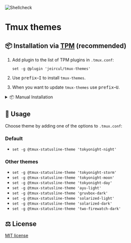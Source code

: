 ![Shellcheck](https://github.com/jeircul/tmux-themes/actions/workflows/shellcheck.yml/badge.svg)

# Tmux themes

## 📦 Installation via [TPM](https://github.com/tmux-plugins/tpm) (recommended)

1.  Add plugin to the list of TPM plugins in `.tmux.conf`:

    ``` tmux
    set -g @plugin 'jeircul/tmux-themes'
    ```
2.  Use <kbd>prefix</kbd>–<kbd>I</kbd> to install `tmux-themes`.
3.  When you want to update `tmux-themes` use <kbd>prefix</kbd>–<kbd>U</kbd>.

<details>
<summary>📦 Manual Installation</summary>

1. Clone the repo:

   ```sh
   git clone https://github.com/jeircul/tmux-themes ~/.config/tmux/plugins/
   ```
2. Add this line to the bottom of `.tmux.conf`:

   ```tmux
   run-shell ~/.config/tmux/plugins/tmux-themes/themes.tmux
   ```
3. Use <kbd>prefix</kbd>–<kbd>R</kbd> to Reload TMUX environment
</details>

## 🚀 Usage

Choose theme by adding one of the options to `.tmux.conf`:

### Default
- `set -g @tmux-statusline-theme 'tokyonight-night'`

### Other themes 
- `set -g @tmux-statusline-theme 'tokyonight-storm'`
- `set -g @tmux-statusline-theme 'tokyonight-moon'`
- `set -g @tmux-statusline-theme 'tokyonight-day'`
- `set -g @tmux-statusline-theme 'ayu-light'`
- `set -g @tmux-statusline-theme 'gruvbox-dark'`
- `set -g @tmux-statusline-theme 'solarized-light'`
- `set -g @tmux-statusline-theme 'solarized-dark'`
- `set -g @tmux-statusline-theme 'two-firewatch-dark'`

## ⚖ License

[MIT license](LICENSE)
